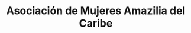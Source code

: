 ---
title: "Asociación de Mujeres Amazilia del Caribe"
url: /duacari/asociacion-de-mujeres-amazilia-del-caribe/
shop: Süßwaren
---